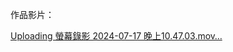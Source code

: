 作品影片：

[Uploading 螢幕錄影 2024-07-17 晚上10.47.03.mov…](https://github.com/alinahung/Processing_solar_system/blob/main/Processing_solar_system.mov)

